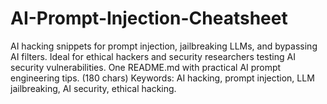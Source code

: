 # AI-Prompt-Injection-Cheatsheet
AI hacking snippets for prompt injection, jailbreaking LLMs, and bypassing AI filters. Ideal for ethical hackers and security researchers testing AI security vulnerabilities. One README.md with practical AI prompt engineering tips. (180 chars) Keywords: AI hacking, prompt injection, LLM jailbreaking, AI security, ethical hacking.
